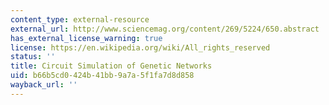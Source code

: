 ```yaml
---
content_type: external-resource
external_url: http://www.sciencemag.org/content/269/5224/650.abstract
has_external_license_warning: true
license: https://en.wikipedia.org/wiki/All_rights_reserved
status: ''
title: Circuit Simulation of Genetic Networks
uid: b66b5cd0-424b-41bb-9a7a-5f1fa7d8d858
wayback_url: ''
---
```

